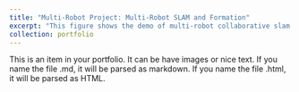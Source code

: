 ```yaml
---
title: "Multi-Robot Project: Multi-Robot SLAM and Formation"
excerpt: "This figure shows the demo of multi-robot collaborative slam and formation maneuvering in a forest. <br/><img src='/images/Outdoor_Formation.png'>"
collection: portfolio
---
```


This is an item in your portfolio. It can be have images or nice text. If you name the file .md, it will be parsed as markdown. If you name the file .html, it will be parsed as HTML. 
